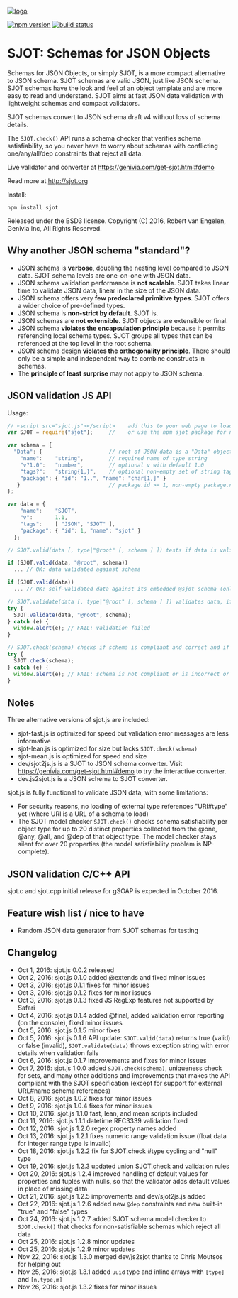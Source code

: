 
[![logo][logo-url]][sjot-url]

[![npm version][npm-image]][npm-url] [![build status][travis-image]][travis-url]

SJOT: Schemas for JSON Objects
==============================

Schemas for JSON Objects, or simply SJOT, is a more compact alternative to JSON
schema.  SJOT schemas are valid JSON, just like JSON schema.  SJOT schemas
have the look and feel of an object template and are more easy to read and
understand.  SJOT aims at fast JSON data validation with lightweight schemas
and compact validators.

SJOT schemas convert to JSON schema draft v4 without loss of schema details.

The `SJOT.check()` API runs a schema checker that verifies schema
satisfiability, so you never have to worry about schemas with conflicting
one/any/all/dep constraints that reject all data.

Live validator and converter at <https://genivia.com/get-sjot.html#demo>

Read more at <http://sjot.org>

Install:

    npm install sjot

Released under the BSD3 license.
Copyright (C) 2016, Robert van Engelen, Genivia Inc, All Rights Reserved.

Why another JSON schema "standard"?
-----------------------------------

- JSON schema is **verbose**, doubling the nesting level compared to JSON data.
  SJOT schema levels are one-on-one with JSON data.
- JSON schema validation performance is **not scalable**.  SJOT takes linear
  time to validate JSON data, linear in the size of the JSON data.
- JSON schema offers very **few predeclared primitive types**.  SJOT offers a
  wider choice of pre-defined types.
- JSON schema is **non-strict by default**.  SJOT is.
- JSON schemas are **not extensible**.  SJOT objects are extensible or final.
- JSON schema **violates the encapsulation principle** because it permits
  referencing local schema types.  SJOT groups all types that can be referenced
  at the top level in the root schema.
- JSON schema design **violates the orthogonality principle**.  There should
  only be a simple and independent way to combine constructs in schemas.
- The **principle of least surprise** may not apply to JSON schema.

JSON validation JS API
----------------------

Usage:

```js
// <script src="sjot.js"></script>    add this to your web page to load sjot.js
var SJOT = require("sjot");     //    or use the npm sjot package for node.js

var schema = {
  "Data": {                     // root of JSON data is a "Data" object
    "name":    "string",        // required name of type string
    "v?1.0":   "number",        // optional v with default 1.0
    "tags?":   "string{1,}",    // optional non-empty set of string tags
    "package": { "id": "1..", "name": "char[1,]" }
   }                            // package.id >= 1, non-empty package.name
};

var data = {
    "name":    "SJOT",
    "v":       1.1,
    "tags":    [ "JSON", "SJOT" ],
    "package": { "id": 1, "name": "sjot" }
  };

// SJOT.valid(data [, type|"@root" [, schema ] ]) tests if data is valid:

if (SJOT.valid(data, "@root", schema))
  ... // OK: data validated against schema

if (SJOT.valid(data))
  ... // OK: self-validated data against its embedded @sjot schema (only if a @sjot is present in data, not in this example)

// SJOT.validate(data [, type|"@root" [, schema ] ]) validates data, if validation fails throws an exception with diagnostics:
try {
  SJOT.validate(data, "@root", schema);
} catch (e) {
  window.alert(e); // FAIL: validation failed
}

// SJOT.check(schema) checks if schema is compliant and correct and if it has satisfiable constraints (does not reject all data), if not throws an exception with diagnostics:
try {
  SJOT.check(schema);
} catch (e) {
  window.alert(e); // FAIL: schema is not compliant or is incorrect or is not satisfiable (see notes)
}
```

Notes
-----

Three alternative versions of sjot.js are included:

- sjot-fast.js is optimized for speed but validation error messages are less informative
- sjot-lean.js is optimized for size but lacks `SJOT.check(schema)`
- sjot-mean.js is optimized for speed and size
- dev/sjot2js.js is a SJOT to JSON schema converter.  Visit
  <https://genivia.com/get-sjot.html#demo> to try the interactive converter.
- dev.js2sjot.js is a JSON schema to SJOT converter.

sjot.js is fully functional to validate JSON data, with some limitations:

- For security reasons, no loading of external type references "URI#type" yet (where URI is a URL of a schema to load)
- The SJOT model checker `SJOT.check()` checks schema satisfiability per object type for up to 20 distinct properties collected from the @one, @any, @all, and @dep of that object type. The model checker stays silent for over 20 properties (the model satisfiability problem is NP-complete).

JSON validation C/C++ API
-------------------------

sjot.c and sjot.cpp initial release for gSOAP is expected in October 2016.

Feature wish list / nice to have
--------------------------------

- Random JSON data generator from SJOT schemas for testing

Changelog
---------

- Oct  1, 2016: sjot.js 0.0.2 released
- Oct  2, 2016: sjot.js 0.1.0 added @extends and fixed minor issues
- Oct  3, 2016: sjot.js 0.1.1 fixes for minor issues
- Oct  3, 2016: sjot.js 0.1.2 fixes for minor issues
- Oct  3, 2016: sjot.js 0.1.3 fixed JS RegExp features not supported by Safari
- Oct  4, 2016: sjot.js 0.1.4 added @final, added validation error reporting (on the console), fixed minor issues
- Oct  5, 2016: sjot.js 0.1.5 minor fixes
- Oct  5, 2016: sjot.js 0.1.6 API update: `SJOT.valid(data)` returns true (valid) or false (invalid), `SJOT.validate(data)` throws exception string with error details when validation fails
- Oct  6, 2016: sjot.js 0.1.7 improvements and fixes for minor issues
- Oct  7, 2016: sjot.js 1.0.0 added `SJOT.check(schema)`, uniqueness check for sets, and many other additions and improvements that makes the API compliant with the SJOT specification (except for support for external URL#name schema references)
- Oct  8, 2016: sjot.js 1.0.2 fixes for minor issues
- Oct  9, 2016: sjot.js 1.0.4 fixes for minor issues
- Oct 10, 2016: sjot.js 1.1.0 fast, lean, and mean scripts included
- Oct 11, 2016: sjot.js 1.1.1 datetime RFC3339 validation fixed
- Oct 12, 2016: sjot.js 1.2.0 regex property names added
- Oct 13, 2016: sjot.js 1.2.1 fixes numeric range validation issue (float data for integer range type is invalid)
- Oct 18, 2016: sjot.js 1.2.2 fix for SJOT.check #type cycling and "null" type
- Oct 19, 2016: sjot.js 1.2.3 updated union SJOT.check and validation rules
- Oct 20, 2016: sjot.js 1.2.4 improved handling of default values for properties and tuples with nulls, so that the validator adds default values in place of missing data
- Oct 21, 2016: sjot.js 1.2.5 improvements and dev/sjot2js.js added
- Oct 22, 2016: sjot.js 1.2.6 added new `@dep` constraints and new built-in "true" and "false" types
- Oct 24, 2016: sjot.js 1.2.7 added SJOT schema model checker to `SJOT.check()` that checks for non-satisfiable schemas which reject all data
- Oct 25, 2016: sjot.js 1.2.8 minor updates
- Oct 25, 2016: sjot.js 1.2.9 minor updates
- Nov 22, 2016: sjot.js 1.3.0 merged dev/js2sjot thanks to Chris Moutsos for helping out
- Nov 25, 2016: sjot.js 1.3.1 added `uuid` type and inline arrays with `[type]` and `[n,type,m]`
- Nov 26, 2016: sjot.js 1.3.2 fixes for minor issues

[logo-url]: https://www.genivia.com/images/sjot-logo.png
[sjot-url]: http://sjot.org
[npm-image]: https://badge.fury.io/js/sjot.svg
[npm-url]: https://www.npmjs.com/package/sjot
[travis-image]: https://travis-ci.org/Genivia/SJOT.svg?branch=master
[travis-url]: https://travis-ci.org/Genivia/SJOT
